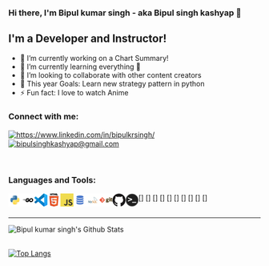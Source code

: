 ### Hi there, I'm Bipul kumar singh - aka Bipul singh kashyap 👋

## I'm a Developer and Instructor!
- 🔭 I’m currently working on a Chart Summary!
- 🌱 I’m currently learning everything 🤣
- 👯 I’m looking to collaborate with other content creators
- 🥅 This year Goals: Learn new strategy pattern in python
- ⚡ Fun fact: I love to watch Anime

<h3 align="left">Connect with me:</h3>
<p align="left">
<a href="https://www.linkedin.com/in/bipulkrsingh/" target="blank"><img align="center" src="https://img.shields.io/badge/-BipulKumarSingh-blue?style=flat-square&logo=Linkedin&logoColor=white" alt="https://www.linkedin.com/in/bipulkrsingh/" /></a>
<a href="mailto:bipulsinghkashyap@gmail.com" target="blank"><img align="center" src="https://img.shields.io/badge/bipulsinghkashyap@gmail.com-red?style=flat-square&logo=Gmail&logoColor=white" alt="bipulsinghkashyap@gmail.com" /></a>
</p>

<br />

### Languages and Tools:
[<img align="left" alt="Python3" width="26px" src="https://raw.githubusercontent.com/github/explore/80688e429a7d4ef2fca1e82350fe8e3517d3494d/topics/python/python.png" />]
[<img align="left" alt="Golang" width="26px" src="https://raw.githubusercontent.com/github/explore/80688e429a7d4ef2fca1e82350fe8e3517d3494d/topics/go/go.png" />]
[<img align="left" alt="Visual Studio Code" width="26px" src="https://raw.githubusercontent.com/github/explore/80688e429a7d4ef2fca1e82350fe8e3517d3494d/topics/visual-studio-code/visual-studio-code.png" />]
[<img align="left" alt="HTML5" width="26px" src="https://raw.githubusercontent.com/github/explore/80688e429a7d4ef2fca1e82350fe8e3517d3494d/topics/html/html.png" />]
[<img align="left" alt="JavaScript" width="26px" src="https://raw.githubusercontent.com/github/explore/80688e429a7d4ef2fca1e82350fe8e3517d3494d/topics/javascript/javascript.png" />]
[<img align="left" alt="SQL" width="26px" src="https://raw.githubusercontent.com/github/explore/80688e429a7d4ef2fca1e82350fe8e3517d3494d/topics/sql/sql.png" />]
[<img align="left" alt="MySQL" width="26px" src="https://raw.githubusercontent.com/github/explore/80688e429a7d4ef2fca1e82350fe8e3517d3494d/topics/mysql/mysql.png" />]
[<img align="left" alt="Git" width="26px" src="https://raw.githubusercontent.com/github/explore/80688e429a7d4ef2fca1e82350fe8e3517d3494d/topics/git/git.png" />]
[<img align="left" alt="GitHub" width="26px" src="https://raw.githubusercontent.com/github/explore/78df643247d429f6cc873026c0622819ad797942/topics/github/github.png" />]
[<img align="left" alt="HTML5" width="26px" src="https://raw.githubusercontent.com/github/explore/80688e429a7d4ef2fca1e82350fe8e3517d3494d/topics/terminal/terminal.png" />]
<br />
<br />

---


<img align="left" alt="Bipul kumar singh's Github Stats" src="https://github-readme-stats.vercel.app/api?username=Bipulkumarsingh&show_icons=true&hide_border=true" />
<br />
<br />


[![Top Langs](https://github-readme-stats.vercel.app/api/top-langs/?username=Bipulkumarsingh)](https://github.com/Bipulkumarsingh/github-readme-stats)

